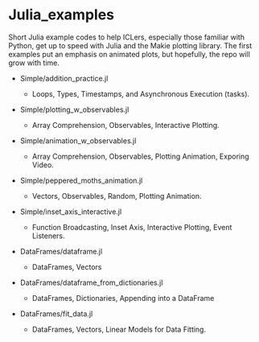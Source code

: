 # Julia_examples
Short Julia example codes to help ICLers, especially those familiar with Python, get up to speed with Julia and the Makie plotting library. The first examples put an emphasis on animated plots, but hopefully, the repo will grow with time.



- Simple/addition_practice.jl  
    - Loops, Types, Timestamps, and Asynchronous Execution (tasks).

- Simple/plotting_w_observables.jl  
    - Array Comprehension, Observables, Interactive Plotting.

- Simple/animation_w_observables.jl  
    - Array Comprehension, Observables, Plotting Animation, Exporing Video.

- Simple/peppered_moths_animation.jl
    - Vectors, Observables, Random, Plotting Animation.

- Simple/inset_axis_interactive.jl  
    - Function Broadcasting, Inset Axis, Interactive Plotting, Event Listeners.

- DataFrames/dataframe.jl  
    - DataFrames, Vectors

- DataFrames/dataframe_from_dictionaries.jl
    - DataFrames, Dictionaries, Appending into a DataFrame

- DataFrames/fit_data.jl
    - DataFrames, Vectors, Linear Models for Data Fitting.
